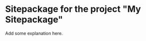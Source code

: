 Sitepackage for the project "My Sitepackage"
==============================================================

Add some explanation here.
